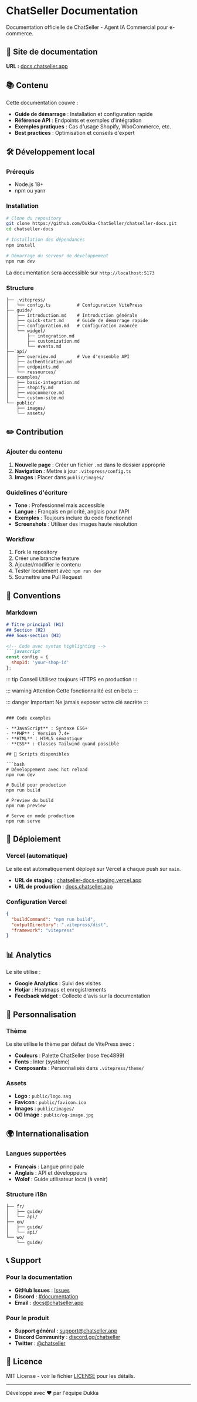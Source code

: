 # ChatSeller Documentation

Documentation officielle de ChatSeller - Agent IA Commercial pour e-commerce.

## 🚀 Site de documentation

**URL :** [docs.chatseller.app](https://docs.chatseller.app)

## 📚 Contenu

Cette documentation couvre :

- **Guide de démarrage** : Installation et configuration rapide
- **Référence API** : Endpoints et exemples d'intégration
- **Exemples pratiques** : Cas d'usage Shopify, WooCommerce, etc.
- **Best practices** : Optimisation et conseils d'expert

## 🛠 Développement local

### Prérequis

- Node.js 18+
- npm ou yarn

### Installation

```bash
# Clone du repository
git clone https://github.com/Dukka-ChatSeller/chatseller-docs.git
cd chatseller-docs

# Installation des dépendances
npm install

# Démarrage du serveur de développement
npm run dev
```

La documentation sera accessible sur `http://localhost:5173`

### Structure

```
├── .vitepress/
│   └── config.ts          # Configuration VitePress
├── guide/
│   ├── introduction.md    # Introduction générale
│   ├── quick-start.md     # Guide de démarrage rapide
│   ├── configuration.md   # Configuration avancée
│   └── widget/
│       ├── integration.md
│       ├── customization.md
│       └── events.md
├── api/
│   ├── overview.md        # Vue d'ensemble API
│   ├── authentication.md
│   ├── endpoints.md
│   └── ressources/
├── examples/
│   ├── basic-integration.md
│   ├── shopify.md
│   ├── woocommerce.md
│   └── custom-site.md
└── public/
    ├── images/
    └── assets/
```

## ✏️ Contribution

### Ajouter du contenu

1. **Nouvelle page** : Créer un fichier `.md` dans le dossier approprié
2. **Navigation** : Mettre à jour `.vitepress/config.ts`
3. **Images** : Placer dans `public/images/`

### Guidelines d'écriture

- **Tone** : Professionnel mais accessible
- **Langue** : Français en priorité, anglais pour l'API
- **Exemples** : Toujours inclure du code fonctionnel
- **Screenshots** : Utiliser des images haute résolution

### Workflow

1. Fork le repository
2. Créer une branche feature
3. Ajouter/modifier le contenu
4. Tester localement avec `npm run dev`
5. Soumettre une Pull Request

## 📝 Conventions

### Markdown

```markdown
# Titre principal (H1)
## Section (H2)
### Sous-section (H3)

<!-- Code avec syntax highlighting -->
```javascript
const config = {
  shopId: 'your-shop-id'
};
```

<!-- Alertes -->
::: tip Conseil
Utilisez toujours HTTPS en production
:::

::: warning Attention
Cette fonctionnalité est en beta
:::

::: danger Important
Ne jamais exposer votre clé secrète
:::
```

### Code examples

- **JavaScript** : Syntaxe ES6+
- **PHP** : Version 7.4+
- **HTML** : HTML5 sémantique
- **CSS** : Classes Tailwind quand possible

## 🔧 Scripts disponibles

```bash
# Développement avec hot reload
npm run dev

# Build pour production
npm run build

# Preview du build
npm run preview

# Serve en mode production
npm run serve
```

## 🚀 Déploiement

### Vercel (automatique)

Le site est automatiquement déployé sur Vercel à chaque push sur `main`.

- **URL de staging** : [chatseller-docs-staging.vercel.app](https://chatseller-docs-staging.vercel.app)
- **URL de production** : [docs.chatseller.app](https://docs.chatseller.app)

### Configuration Vercel

```json
{
  "buildCommand": "npm run build",
  "outputDirectory": ".vitepress/dist",
  "framework": "vitepress"
}
```

## 📊 Analytics

Le site utilise :

- **Google Analytics** : Suivi des visites
- **Hotjar** : Heatmaps et enregistrements
- **Feedback widget** : Collecte d'avis sur la documentation

## 🎨 Personnalisation

### Thème

Le site utilise le thème par défaut de VitePress avec :

- **Couleurs** : Palette ChatSeller (rose #ec4899)
- **Fonts** : Inter (système)
- **Composants** : Personnalisés dans `.vitepress/theme/`

### Assets

- **Logo** : `public/logo.svg`
- **Favicon** : `public/favicon.ico`
- **Images** : `public/images/`
- **OG Image** : `public/og-image.jpg`

## 🌍 Internationalisation

### Langues supportées

- **Français** : Langue principale
- **Anglais** : API et développeurs
- **Wolof** : Guide utilisateur local (à venir)

### Structure i18n

```
├── fr/
│   ├── guide/
│   └── api/
├── en/
│   ├── guide/
│   └── api/
└── wo/
    └── guide/
```

## 📞 Support

### Pour la documentation

- **GitHub Issues** : [Issues](https://github.com/Dukka-ChatSeller/chatseller-docs/issues)
- **Discord** : [#documentation](https://discord.gg/chatseller)
- **Email** : [docs@chatseller.app](mailto:docs@chatseller.app)

### Pour le produit

- **Support général** : [support@chatseller.app](mailto:support@chatseller.app)
- **Discord Community** : [discord.gg/chatseller](https://discord.gg/chatseller)
- **Twitter** : [@chatseller](https://twitter.com/chatseller)

## 📄 Licence

MIT License - voir le fichier [LICENSE](LICENSE) pour les détails.

---

Développé avec ❤️ par l'équipe Dukka
